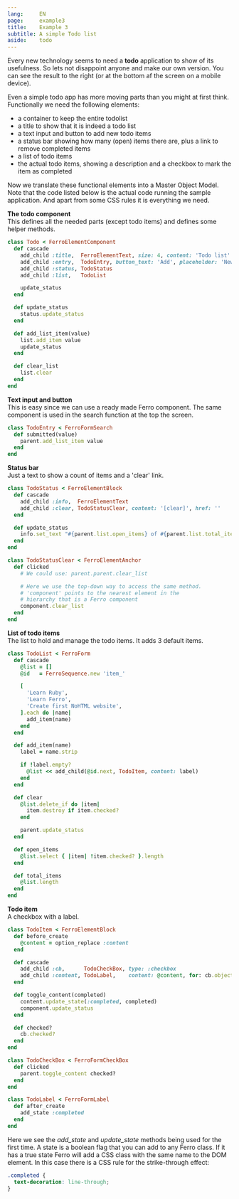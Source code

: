 ```yaml
---
lang:     EN
page:     example3
title:    Example 3
subtitle: A simple Todo list
aside:    todo
---
```


Every new technology seems to need a __todo__ application to show of its usefulness.
So lets not disappoint anyone and make our own version. You can see the result to the
right (or at the bottom af the screen on a mobile device).  

Even a simple todo app has more moving parts than you might at first think.
Functionally we need the following elements:

- a container to keep the entire todolist
- a title to show that it is indeed a todo list
- a text input and button to add new todo items
- a status bar showing how many (open) items there are, plus a link to remove completed items
- a list of todo items
- the actual todo items, showing a description and a checkbox to mark the item as completed

Now we translate these functional elements into a Master Object Model.
Note that the code listed below is the actual code running the sample application.
And apart from some CSS rules it is everything we need.

__The todo component__  
This defines all the needed parts (except todo items) and defines some helper methods.

~~~ ruby
class Todo < FerroElementComponent
  def cascade
    add_child :title,  FerroElementText, size: 4, content: 'Todo list'
    add_child :entry,  TodoEntry, button_text: 'Add', placeholder: 'New item ...'
    add_child :status, TodoStatus
    add_child :list,   TodoList

    update_status
  end

  def update_status
    status.update_status
  end

  def add_list_item(value)
    list.add_item value
    update_status
  end

  def clear_list
    list.clear
  end
end
~~~

__Text input and button__  
This is easy since we can use a ready made Ferro component. The same
component is used in the search function at the top the screen.

~~~ ruby
class TodoEntry < FerroFormSearch
  def submitted(value)
    parent.add_list_item value
  end
end
~~~

__Status bar__  
Just a text to show a count of items and a \'clear\' link.

~~~ ruby
class TodoStatus < FerroElementBlock
  def cascade
    add_child :info,  FerroElementText
    add_child :clear, TodoStatusClear, content: '[clear]', href: ''
  end

  def update_status
    info.set_text "#{parent.list.open_items} of #{parent.list.total_items} remaining"
  end
end

class TodoStatusClear < FerroElementAnchor
  def clicked
    # We could use: parent.parent.clear_list

    # Here we use the top-down way to access the same method.
    # 'component' points to the nearest element in the
    # hierarchy that is a Ferro component
    component.clear_list
  end
end
~~~

__List of todo items__  
The list to hold and manage the todo items. It adds 3 default items.

~~~ ruby
class TodoList < FerroForm
  def cascade
    @list = []
    @id   = FerroSequence.new 'item_'

    [
      'Learn Ruby',
      'Learn Ferro',
      'Create first NoHTML website',
    ].each do |name|
      add_item(name)
    end
  end

  def add_item(name)
    label = name.strip

    if !label.empty?
      @list << add_child(@id.next, TodoItem, content: label)
    end
  end

  def clear
    @list.delete_if do |item|
      item.destroy if item.checked?
    end

    parent.update_status
  end

  def open_items
    @list.select { |item| !item.checked? }.length
  end

  def total_items
    @list.length
  end
end
~~~

__Todo item__  
A checkbox with a label.

~~~ ruby
class TodoItem < FerroElementBlock
  def before_create
    @content = option_replace :content
  end

  def cascade
    add_child :cb,      TodoCheckBox, type: :checkbox
    add_child :content, TodoLabel,    content: @content, for: cb.object_id
  end

  def toggle_content(completed)
    content.update_state(:completed, completed)
    component.update_status
  end

  def checked?
    cb.checked?
  end
end

class TodoCheckBox < FerroFormCheckBox
  def clicked
    parent.toggle_content checked?
  end
end

class TodoLabel < FerroFormLabel
  def after_create
    add_state :completed
  end
end
~~~

Here we see the _add_state_ and _update_state_ methods being
used for the first time. A state is a boolean flag that you
can add to any Ferro class. If it has a true state Ferro will add
a CSS class with the same name to the DOM element.
In this case there is a CSS rule for the strike-through effect:

~~~ css
.completed {
  text-decoration: line-through;
}
~~~
